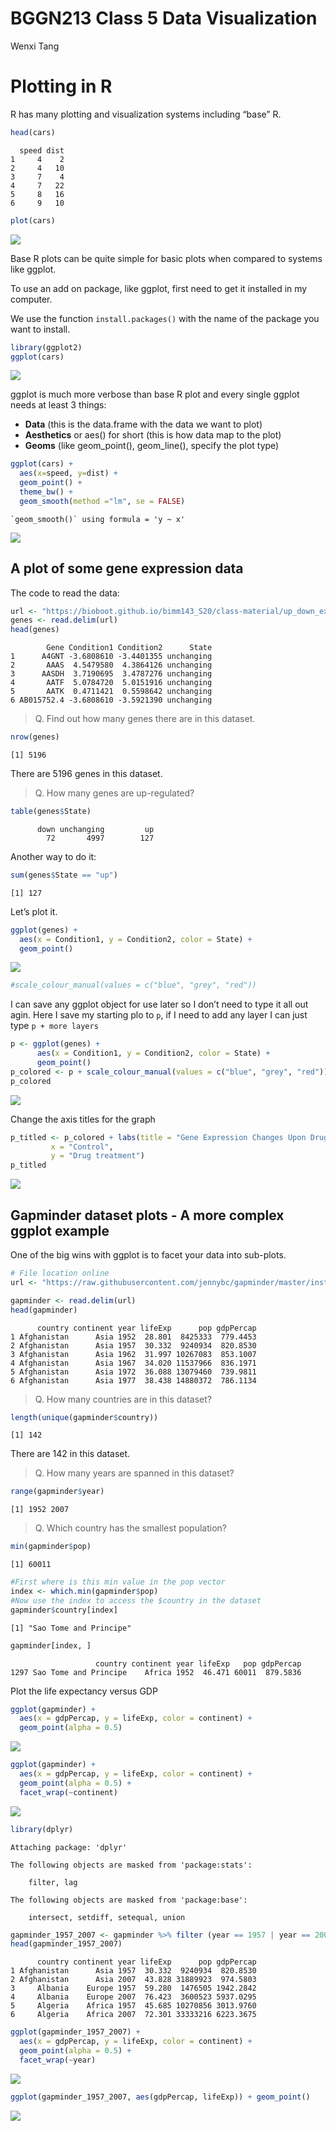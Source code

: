BGGN213 Class 5 Data Visualization
================
Wenxi Tang

# Plotting in R

R has many plotting and visualization systems including “base” R.

``` r
head(cars)
```

      speed dist
    1     4    2
    2     4   10
    3     7    4
    4     7   22
    5     8   16
    6     9   10

``` r
plot(cars)
```

![](Class-5_files/figure-commonmark/unnamed-chunk-2-1.png)

Base R plots can be quite simple for basic plots when compared to
systems like ggplot.

To use an add on package, like ggplot, first need to get it installed in
my computer.

We use the function `install.packages()` with the name of the package
you want to install.

``` r
library(ggplot2)
ggplot(cars)
```

![](Class-5_files/figure-commonmark/unnamed-chunk-3-1.png)

ggplot is much more verbose than base R plot and every single ggplot
needs at least 3 things:

- **Data** (this is the data.frame with the data we want to plot)
- **Aesthetics** or aes() for short (this is how data map to the plot)
- **Geoms** (like geom_point(), geom_line(), specify the plot type)

``` r
ggplot(cars) +
  aes(x=speed, y=dist) +
  geom_point() +
  theme_bw() + 
  geom_smooth(method ="lm", se = FALSE)
```

    `geom_smooth()` using formula = 'y ~ x'

![](Class-5_files/figure-commonmark/unnamed-chunk-4-1.png)

## A plot of some gene expression data

The code to read the data:

``` r
url <- "https://bioboot.github.io/bimm143_S20/class-material/up_down_expression.txt"
genes <- read.delim(url)
head(genes)
```

            Gene Condition1 Condition2      State
    1      A4GNT -3.6808610 -3.4401355 unchanging
    2       AAAS  4.5479580  4.3864126 unchanging
    3      AASDH  3.7190695  3.4787276 unchanging
    4       AATF  5.0784720  5.0151916 unchanging
    5       AATK  0.4711421  0.5598642 unchanging
    6 AB015752.4 -3.6808610 -3.5921390 unchanging

> Q. Find out how many genes there are in this dataset.

``` r
nrow(genes)
```

    [1] 5196

There are 5196 genes in this dataset.

> Q. How many genes are up-regulated?

``` r
table(genes$State)
```


          down unchanging         up 
            72       4997        127 

Another way to do it:

``` r
sum(genes$State == "up")
```

    [1] 127

Let’s plot it.

``` r
ggplot(genes) +
  aes(x = Condition1, y = Condition2, color = State) +
  geom_point()
```

![](Class-5_files/figure-commonmark/unnamed-chunk-9-1.png)

``` r
#scale_colour_manual(values = c("blue", "grey", "red"))
```

I can save any ggplot object for use later so I don’t need to type it
all out agin. Here I save my starting plo to `p`, if I need to add any
layer I can just type `p + more layers`

``` r
p <- ggplot(genes) +
      aes(x = Condition1, y = Condition2, color = State) +
      geom_point()
p_colored <- p + scale_colour_manual(values = c("blue", "grey", "red"))
p_colored
```

![](Class-5_files/figure-commonmark/unnamed-chunk-10-1.png)

Change the axis titles for the graph

``` r
p_titled <- p_colored + labs(title = "Gene Expression Changes Upon Drug Treatment", 
         x = "Control",
         y = "Drug treatment")
p_titled
```

![](Class-5_files/figure-commonmark/unnamed-chunk-11-1.png)

## Gapminder dataset plots - A more complex ggplot example

One of the big wins with ggplot is to facet your data into sub-plots.

``` r
# File location online
url <- "https://raw.githubusercontent.com/jennybc/gapminder/master/inst/extdata/gapminder.tsv"

gapminder <- read.delim(url)
head(gapminder)
```

          country continent year lifeExp      pop gdpPercap
    1 Afghanistan      Asia 1952  28.801  8425333  779.4453
    2 Afghanistan      Asia 1957  30.332  9240934  820.8530
    3 Afghanistan      Asia 1962  31.997 10267083  853.1007
    4 Afghanistan      Asia 1967  34.020 11537966  836.1971
    5 Afghanistan      Asia 1972  36.088 13079460  739.9811
    6 Afghanistan      Asia 1977  38.438 14880372  786.1134

> Q. How many countries are in this dataset?

``` r
length(unique(gapminder$country))
```

    [1] 142

There are 142 in this dataset.

> Q. How many years are spanned in this dataset?

``` r
range(gapminder$year)
```

    [1] 1952 2007

> Q. Which country has the smallest population?

``` r
min(gapminder$pop)
```

    [1] 60011

``` r
#First where is this min value in the pop vector
index <- which.min(gapminder$pop)
#Now use the index to access the $country in the dataset
gapminder$country[index]
```

    [1] "Sao Tome and Principe"

``` r
gapminder[index, ]
```

                       country continent year lifeExp   pop gdpPercap
    1297 Sao Tome and Principe    Africa 1952  46.471 60011  879.5836

Plot the life expectancy versus GDP

``` r
ggplot(gapminder) +
  aes(x = gdpPercap, y = lifeExp, color = continent) +
  geom_point(alpha = 0.5)
```

![](Class-5_files/figure-commonmark/unnamed-chunk-17-1.png)

``` r
ggplot(gapminder) +
  aes(x = gdpPercap, y = lifeExp, color = continent) +
  geom_point(alpha = 0.5) +
  facet_wrap(~continent)
```

![](Class-5_files/figure-commonmark/unnamed-chunk-18-1.png)

``` r
library(dplyr)
```


    Attaching package: 'dplyr'

    The following objects are masked from 'package:stats':

        filter, lag

    The following objects are masked from 'package:base':

        intersect, setdiff, setequal, union

``` r
gapminder_1957_2007 <- gapminder %>% filter (year == 1957 | year == 2007)
head(gapminder_1957_2007)
```

          country continent year lifeExp      pop gdpPercap
    1 Afghanistan      Asia 1957  30.332  9240934  820.8530
    2 Afghanistan      Asia 2007  43.828 31889923  974.5803
    3     Albania    Europe 1957  59.280  1476505 1942.2842
    4     Albania    Europe 2007  76.423  3600523 5937.0295
    5     Algeria    Africa 1957  45.685 10270856 3013.9760
    6     Algeria    Africa 2007  72.301 33333216 6223.3675

``` r
ggplot(gapminder_1957_2007) +
  aes(x = gdpPercap, y = lifeExp, color = continent) +
  geom_point(alpha = 0.5) +
  facet_wrap(~year)
```

![](Class-5_files/figure-commonmark/unnamed-chunk-20-1.png)

``` r
ggplot(gapminder_1957_2007, aes(gdpPercap, lifeExp)) + geom_point()
```

![](Class-5_files/figure-commonmark/unnamed-chunk-21-1.png)
